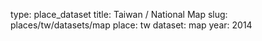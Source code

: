 type: place_dataset
title: Taiwan / National Map
slug: places/tw/datasets/map
place: tw
dataset: map
year: 2014
